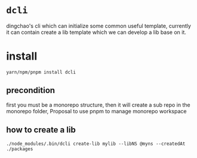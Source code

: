 # `dcli`
dingchao's cli which can initialize some common useful template, currently it can contain create a lib template which we can develop a lib base on it.

# install
`yarn/npm/pnpm install dcli`

## precondition
first you must be a monorepo structure, then it will create a sub repo in the monorepo folder, Proposal to use pnpm to manage monorepo workspace

## how to create a lib
`./node_modules/.bin/dcli create-lib mylib --libNS @myns --createdAt ./packages`



